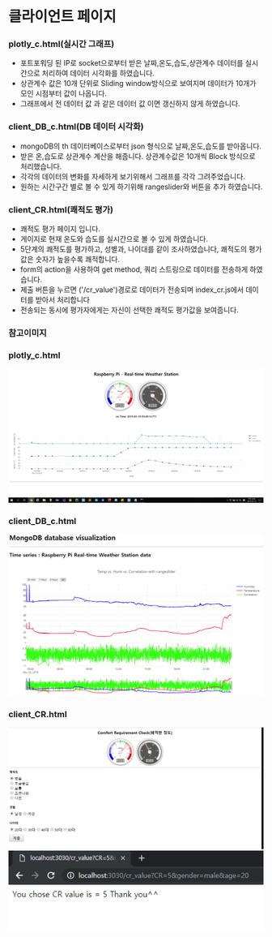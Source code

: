 # 클라이언트 페이지

### plotly_c.html(실시간 그래프)
  - 포트포워딩 된 IP로 socket으로부터 받은 날짜,온도,습도,상관계수 데이터를 실시간으로 처리하여 데이터 시각화를 하였습니다.
  - 상관계수 값은 10개 단위로 Sliding window방식으로 보여지며 데이터가 10개가 모인 시점부터 값이 나옵니다.
  - 그래프에서 전 데이터 값 과 같은 데이터 값 이면 갱신하지 않게 하였습니다.

### client_DB_c.html(DB 데이터 시각화)
  - mongoDB의 th 데이터베이스로부터 json 형식으로 날짜,온도,습도를 받아옵니다.
  - 받은 온,습도로 상관계수 계산을 해줍니다. 상관계수값은 10개씩 Block 방식으로 처리했습니다.
  - 각각의 데이터의 변화를 자세하게 보기위해서 그래프를 각각 그려주었습니다.
  - 원하는 시간구간 별로 볼 수 있게 하기위해 rangeslider와 버튼을 추가 하였습니다.

### client_CR.html(쾌적도 평가)
  - 쾌적도 평가 페이지 입니다.
  - 게이지로 현재 온도와 습도를 실시간으로 볼 수 있게 하였습니다.
  - 5단계의 쾌적도를 평가하고, 성별과, 나이대를 같이 조사하였습니다, 쾌적도의 평가값은 숫자가 높을수록 쾌적합니다. 
  - form의 action을 사용하여 get method, 쿼리 스트링으로 데이터를 전송하게 하였습니다.
  - 제출 버튼을 누르면 ('/cr_value')경로로 데이터가 전송되며 index_cr.js에서 데이터를 받아서 처리합니다
  - 전송되는 동시에 평가자에게는 자신이 선택한 쾌적도 평가값을 보여줍니다.


### 참고이미지 
### plotly_c.html
 ![plotly_c](/express/img/correlation.png)
### client_DB_c.html
 ![client_DB_c](/express/img/MongoDB_Client_Data.png)
### client_CR.html
 ![client_CR](/express/img/client_CR.png)
 ![client_CR_result](/express/img/client_result_page.png)
